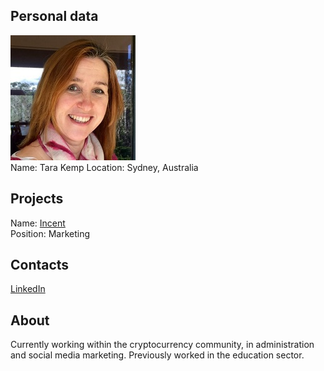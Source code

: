 ## Personal data
![Tara Kemp photo](../people/photo/tara_kemp.jpg)  
Name: Tara Kemp
Location: Sydney, Australia 
## Projects 
Name: [Incent](../projects/incent.md)  
Position: Marketing
## Contacts
[LinkedIn](https://www.linkedin.com/in/tara-kemp-2b7540105/)  

## About
Currently working within the cryptocurrency community, in administration and social media marketing. Previously
worked in the education sector. 